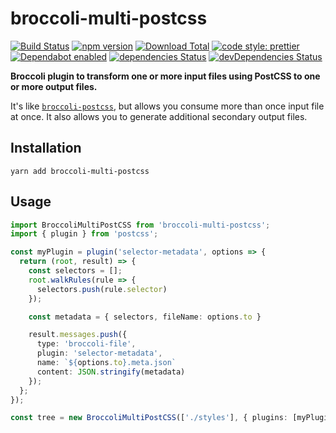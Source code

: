 # broccoli-multi-postcss

[![Build Status](https://github.com/buschtoens/broccoli-multi-postcss/workflows/Node%20CI/badge.svg)](https://github.com/buschtoens/broccoli-multi-postcss/actions)
[![npm version](https://badge.fury.io/js/broccoli-multi-postcss.svg)](http://badge.fury.io/js/broccoli-multi-postcss)
[![Download Total](https://img.shields.io/npm/dt/broccoli-multi-postcss.svg)](http://badge.fury.io/js/broccoli-multi-postcss)
[![code style: prettier](https://img.shields.io/badge/code_style-prettier-ff69b4.svg)](https://github.com/prettier/prettier)
[![Dependabot enabled](https://img.shields.io/badge/dependabot-enabled-blue.svg?logo=dependabot)](https://dependabot.com/)
[![dependencies Status](https://david-dm.org/buschtoens/broccoli-multi-postcss/status.svg)](https://david-dm.org/buschtoens/broccoli-multi-postcss)
[![devDependencies Status](https://david-dm.org/buschtoens/broccoli-multi-postcss/dev-status.svg)](https://david-dm.org/buschtoens/broccoli-multi-postcss?type=dev)

**Broccoli plugin to transform one or more input files using PostCSS to one or
more output files.**

It's like [`broccoli-postcss`][broccoli-postcss], but allows you consume more
than once input file at once. It also allows you to generate additional
secondary output files.

[broccoli-postcss]: https://github.com/jeffjewiss/broccoli-postcss

## Installation

```
yarn add broccoli-multi-postcss
```

## Usage

```ts
import BroccoliMultiPostCSS from 'broccoli-multi-postcss';
import { plugin } from 'postcss';

const myPlugin = plugin('selector-metadata', options => {
  return (root, result) => {
    const selectors = [];
    root.walkRules(rule => {
      selectors.push(rule.selector)
    });

    const metadata = { selectors, fileName: options.to }

    result.messages.push({
      type: 'broccoli-file',
      plugin: 'selector-metadata',
      name: `${options.to}.meta.json`
      content: JSON.stringify(metadata)
    });
  };
});

const tree = new BroccoliMultiPostCSS(['./styles'], { plugins: [myPlugin] });
```
